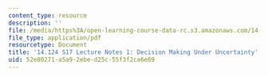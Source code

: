```yaml
---
content_type: resource
description: ''
file: /media/https%3A/open-learning-course-data-rc.s3.amazonaws.com/14-124-microeconomic-theory-iv-spring-2017/52e80271a5a92ebed25c55f3f2ca6e69_MIT14_124S17_Notes1.pdf
file_type: application/pdf
resourcetype: Document
title: '14.124 S17 Lecture Notes 1: Decision Making Under Uncertainty'
uid: 52e80271-a5a9-2ebe-d25c-55f3f2ca6e69
---
```

